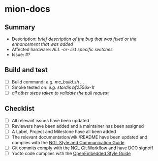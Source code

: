 # mion-docs

## Summary
- Description: _brief description of the bug that was fixed or the enhancement that was added_
- Affected hardware: _ALL -or- list specific switches_
- Issue: _#?_

## Build and test
- [ ] Build command: _e.g. mc_build.sh ..._
- [ ] Smoke tested on: _e.g. stordis bf2556x-1t_
- [ ] _all other steps taken to validate the pull request_

## Checklist
- [ ] All relevant issues have been updated
- [ ] Reviewers have been added and a maintainer has been assigned
- [ ] A Label, Project and Milestone have all been added
- [ ] The relevant documentation/wiki/README have been updated and complies with the [NGL Style and Communication Guide](https://github.com/NetworkGradeLinux/mion-docs/wiki/Style-and-Communication-Guide)
- [ ] Git commits comply with the [NGL Git Workflow](https://github.com/NetworkGradeLinux/mion-docs/wiki/Git-Workflow) and have DCO signoff
- [ ] Yocto code complies with the [OpenEmbedded Style Guide](https://www.openembedded.org/wiki/Styleguide)
